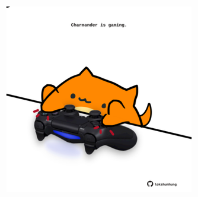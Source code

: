 <!-- built at 17/02/2021, 06:01:31 UTC -->
<p align="center">
  <img width="500" height="500" src="./ReadmeImage.svg">
</p>
